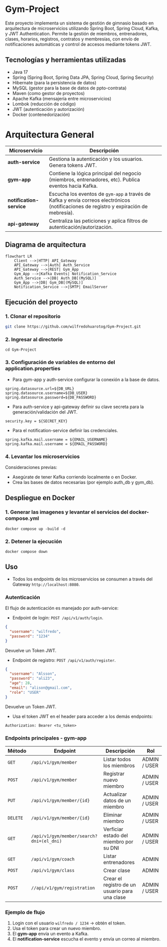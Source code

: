 # Gym-Project

Este proyecto implementa un sistema de gestión de gimnasio basado en arquitectura de microservicios utilizando Spring Boot, Spring Cloud, Kafka, y JWT Authentication.
Permite la gestión de miembros, entrenadores, clases, horarios, registros, contratos y membresías, con envío de notificaciones automáticas y control de accesos mediante tokens JWT.

## Tecnologías y herramientas utilizadas
- Java 17
- Spring (Spring Boot, Spring Data JPA, Spring Cloud, Spring Security)
- Hibernate (para la persistencia de datos)
- MySQL (gestor para la base de datos de ppto-contrata)
- Maven (como gestor de proyectos)
- Apache Kafka (mensajería entre microservicios)
- Lombok (reducción de código)
- JWT (autenticación y autorización)
- Docker (contenedorización)

# Arquitectura General

| Microservicio            | Descripción                                                                                                                            |
| ------------------------ | -------------------------------------------------------------------------------------------------------------------------------------- |
| **auth-service**         | Gestiona la autenticación y los usuarios. Genera tokens JWT.                                                                           |
| **gym-app**              | Contiene la lógica principal del negocio (miembros, entrenadores, etc). Publica eventos hacia Kafka.                                   |
| **notification-service** | Escucha los eventos de `gym-app` a través de Kafka y envía correos electrónicos (notificaciones de registro y expiración de mebresía). |
| **api-gateway**          | Centraliza las peticiones y aplica filtros de autenticación/autorización.                                                              |

## Diagrama de arquitectura

```mermaid
flowchart LR
    Client -->|HTTP| API_Gateway
    API_Gateway -->|Auth| Auth_Service
    API_Gateway -->|REST| Gym_App
    Gym_App -->|Kafka Events| Notification_Service
    Auth_Service -->|DB| Auth_DB[(MySQL)]
    Gym_App -->|DB| Gym_DB[(MySQL)]
    Notification_Service -->|SMTP| EmailServer
```

## Ejecución del proyecto

### 1. Clonar el repositorio
```bash
git clone https://github.com/wilfredohuarotog/Gym-Project.git
```
### 2. Ingresar al directorio
```
cd Gym-Project
```
### 3. Configuración de variables de entorno del application.properties

- Para gym-app y auth-service configurar la conexión a la base de datos.
```
spring.datasource.url=${DB_URL}
spring.datasource.username=${DB_USER}
spring.datasource.password=${DB_PASSWORD}
```
- Para auth-service y api-gateway definir su clave secreta para la generación/validación del JWT.
```
security.key = ${SECRET_KEY}
```
- Para el notification-service definir las credenciales.
```
spring.kafka.mail.username = ${EMAIL_USERNAME}
spring.kafka.mail.username = ${EMAIL_PASSWORD}
```
### 4. Levantar los microservicios

Consideraciones previas:
- Asegúrate de tener Kafka corriendo localmente o en Docker.
- Crea las bases de datos necesarias (por ejemplo auth_db y gym_db).

## Despliegue en Docker

### 1. Generar las imagenes y levantar el servicios del docker-compose.yml
```
docker compose up -build -d
```
### 2. Detener la ejecución
```
docker compose down
```

## Uso

- Todos los endpoints de los microservicios se consumen a través del Gateway `http://localhost:8080`.

### Autenticación

El flujo de autenticación es manejado por auth-service:

- Endpoint de login: `POST /api/v1/auth/login`.
```json
{
  "username": "wilfredo",
  "password": "1234"
}
```
Devuelve un Token JWT.

- Endpoint de registro: `POST /api/v1/auth/register`.
```json
{
  "username": "Alsson",
  "password": "ali23",
  "age": 28,
  "email": "alison@gmail.com",
  "role": "USER"
}
```
Devuelve un Token JWT.

- Usa el token JWT en el header para acceder a los demás endpoints:
```
Authorization: Bearer <tu_token>
```

### Endpoints principales - gym-app

| Método   | Endpoint               | Descripción                    | Rol          |
| -------- | ---------------------- | ------------------------------ | ------------ |
| `GET`    | `/api/v1/gym/member`      | Listar todos los miembros      | ADMIN / USER |
| `POST`   | `/api/v1/gym/member`      | Registrar nuevo miembro        | ADMIN / USER |
| `PUT`    | `/api/v1/gym/member/{id}` | Actualizar datos de un miembro | ADMIN / USER |
| `DELETE` | `/api/v1/gym/member/{id}` | Eliminar miembro               | ADMIN / USER |
| `GET`    | `/api/v1/gym/member/search?dni=(el_dni)` | Verficiar estado del miembro por su DNI | ADMIN / USER |
| `GET`    | `/api/v1/gym/coach`      | Listar entrenadores            | ADMIN |
| `POST`   | `/api/v1/gym/class`      | Crear clase                    | ADMIN |
| `POST`   | `//api/v1/gym/registration` | Crear el registro de un usuario para una clase | ADMIN / USER |

### Ejemplo de flujo
1. Login con el usuario `wilfredo / 1234` → obtén el token.
2. Usa el token para crear un nuevo miembro.
3. El **gym-app** envía un evento a Kafka.
4. El **notification-service** escucha el evento y envía un correo al miembro.

